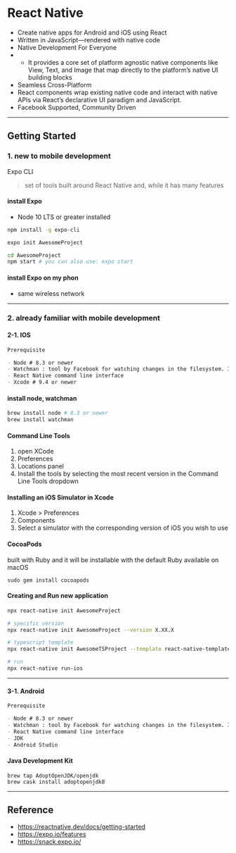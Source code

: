 # React Native

- Create native apps for Android and iOS using React
- Written in JavaScript—rendered with native code
- Native Development For Everyone
- - It provides a core set of platform agnostic native components like View, Text, and Image that map directly to the platform’s native UI building blocks
- Seamless Cross-Platform
- React components wrap existing native code and interact with native APIs via React’s declarative UI paradigm and JavaScript.
- Facebook Supported, Community Driven

---

## Getting Started

### 1. new to mobile development

Expo CLI

> set of tools built around React Native and, while it has many features

#### install Expo

- Node 10 LTS or greater installed

```bash
npm install -g expo-cli

expo init AwesomeProject

cd AwesomeProject
npm start # you can also use: expo start
```

#### install Expo on my phon

- same wireless network

---

### 2. already familiar with mobile development

#### 2-1. IOS

```md
Prerequisite

- Node # 8.3 or newer
- Watchman : tool by Facebook for watching changes in the filesystem. It is highly recommended you install it for better performance.
- React Native command line interface
- Xcode # 9.4 or newer
```

#### install node, watchman

```bash
brew install node # 8.3 or newer
brew install watchman
```

#### Command Line Tools

1. open XCode
2. Preferences
3. Locations panel
4. Install the tools by selecting the most recent version in the Command Line Tools dropdown

#### Installing an iOS Simulator in Xcode

1. Xcode > Preferences
2. Components
3. Select a simulator with the corresponding version of iOS you wish to use

#### CocoaPods

built with Ruby and it will be installable with the default Ruby available on macOS

```
sudo gem install cocoapods
```

#### Creating and Run new application

```bash
npx react-native init AwesomeProject

# specific version
npx react-native init AwesomeProject --version X.XX.X

# typescript template
npx react-native init AwesomeTSProject --template react-native-template-typescript

# run
npx react-native run-ios
```

---

#### 3-1. Android

```md
Prerequisite

- Node # 8.3 or newer
- Watchman : tool by Facebook for watching changes in the filesystem. It is highly recommended you install it for better performance.
- React Native command line interface
- JDK
- Android Studio
```

#### Java Development Kit

```
brew tap AdoptOpenJDK/openjdk
brew cask install adoptopenjdk8
```

---

## Reference

- https://reactnative.dev/docs/getting-started
- https://expo.io/features
- https://snack.expo.io/
